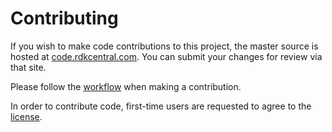 # Contributing
If you wish to make code contributions to this project, the master source is hosted at [code.rdkcentral.com](https://code.rdkcentral.com/r/admin/repos/rdk/tools/automatics/rdkb-test-utils). You can submit your changes for review via that site.

Please follow the [workflow](https://wiki.rdkcentral.com/display/CMF/Gerrit+Development+Workflow)   when making a contribution.

In order to contribute code, first-time users are requested to agree to the [license](https://wiki.rdkcentral.com/signup.action).
